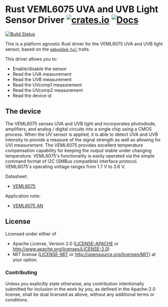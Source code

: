 # Rust VEML6075 UVA and UVB Light Sensor Driver [![crates.io](https://img.shields.io/crates/v/veml6075.svg)](https://crates.io/crates/veml6075) [![Docs](https://docs.rs/veml6075/badge.svg)](https://docs.rs/veml6075)

[![Build Status](https://travis-ci.org/eldruin/veml6075-rs.svg?branch=master)](https://travis-ci.org/eldruin/veml6075-rs)

This is a platform agnostic Rust driver for the VEML6075 UVA and UVB light sensor,
based on the [`embedded-hal`](https://github.com/rust-embedded/embedded-hal) traits.

This driver allows you to:
- Enable/disable the sensor
- Read the UVA measurement
- Read the UVB measurement
- Read the UVcomp1 measurement
- Read the UVcomp2 measurement
- Read the device id

## The device
The VEML6075 senses UVA and UVB light and incorporates photodiode, amplifiers,
and analog / digital circuits into a single chip using a CMOS process. When the
UV sensor is applied, it is able to detect UVA and UVB intensity to provide a
measure of the signal strength as well as allowing for UVI measurement.
The VEML6075 provides excellent temperature compensation capability for keeping
the output stable under changing temperature. VEML6075's functionality is easily
operated via the simple command format of I2C (SMBus compatible) interface protocol.
VEML6075's operating voltage ranges from 1.7 V to 3.6 V.

Datasheet:
- [VEML6075](https://www.vishay.com/docs/84304/veml6075.pdf)

Application note:
- [VEML6075 AN](https://www.vishay.com/docs/84339/designingveml6075.pdf)

## License

Licensed under either of

 * Apache License, Version 2.0 ([LICENSE-APACHE](LICENSE-APACHE) or
   http://www.apache.org/licenses/LICENSE-2.0)
 * MIT license ([LICENSE-MIT](LICENSE-MIT) or
   http://opensource.org/licenses/MIT) at your option.

### Contributing

Unless you explicitly state otherwise, any contribution intentionally submitted
for inclusion in the work by you, as defined in the Apache-2.0 license, shall
be dual licensed as above, without any additional terms or conditions.

